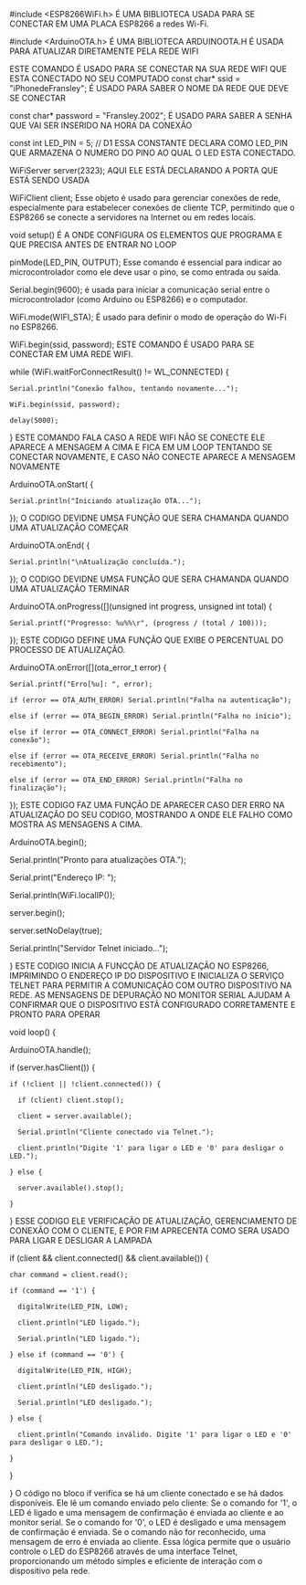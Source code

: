 #include <ESP8266WiFi.h>
É UMA BIBLIOTECA USADA PARA SE CONECTAR EM UMA PLACA  ESP8266 a redes Wi-Fi.

#include <ArduinoOTA.h>
É UMA BIBLIOTECA ARDUINOOTA.H É USADA PARA ATUALIZAR DIRETAMENTE PELA REDE WIFI

ESTE COMANDO É USADO PARA SE CONECTAR NA SUA REDE WIFI QUE ESTA CONECTADO NO SEU COMPUTADO
const char* ssid = "iPhonedeFransley";
É USADO PARA SABER O NOME DA REDE QUE DEVE SE CONECTAR

const char* password = "Fransley.2002";
É USADO PARA SABER A SENHA QUE VAI SER INSERIDO NA HORA DA CONEXÃO 


const int LED_PIN = 5; // D1
ESSA CONSTANTE DECLARA COMO LED_PIN QUE ARMAZENA O NUMERO DO PINO AO QUAL O LED ESTA CONECTADO. 

WiFiServer server(2323);
AQUI ELE ESTÁ DECLARANDO A PORTA QUE ESTÁ SENDO USADA

WiFiClient client;
Esse objeto é usado para gerenciar conexões de rede, especialmente para estabelecer conexões de cliente TCP, permitindo que o ESP8266 se conecte a servidores na Internet ou em redes locais. 


void setup()
É A ONDE CONFIGURA OS ELEMENTOS QUE PROGRAMA E QUE PRECISA ANTES DE ENTRAR NO LOOP

pinMode(LED_PIN, OUTPUT);
Esse comando é essencial para indicar ao microcontrolador como ele deve usar o pino, se como entrada ou saída.

Serial.begin(9600);
é usada para iniciar a comunicação serial entre o microcontrolador (como Arduino ou ESP8266) e o computador.

WiFi.mode(WIFI_STA);
É usado para definir o modo de operação do Wi-Fi no ESP8266.

WiFi.begin(ssid, password);
ESTE COMANDO É USADO PARA SE CONECTAR EM UMA REDE WIFI.

while (WiFi.waitForConnectResult() != WL_CONNECTED) {

    Serial.println("Conexão falhou, tentando novamente...");

    WiFi.begin(ssid, password);

    delay(5000);

  }
ESTE COMANDO FALA CASO A REDE WIFI NÃO SE CONECTE ELE APARECE A MENSAGEM A CIMA E FICA EM UM LOOP TENTANDO SE CONECTAR NOVAMENTE, E CASO NÃO CONECTE APARECE A MENSAGEM NOVAMENTE  

ArduinoOTA.onStart([]() {

    Serial.println("Iniciando atualização OTA...");

});
O CODIGO DEVIDNE UMSA FUNÇÃO QUE SERA CHAMANDA QUANDO UMA ATUALIZAÇÃO COMEÇAR


ArduinoOTA.onEnd([]() {

    Serial.println("\nAtualização concluída.");

});
O CODIGO DEVIDNE UMSA FUNÇÃO QUE SERA CHAMANDA QUANDO UMA ATUALIZAÇÃO TERMINAR

ArduinoOTA.onProgress([](unsigned int progress, unsigned int total) {

    Serial.printf("Progresso: %u%%\r", (progress / (total / 100)));

});
ESTE CODIGO DEFINE UMA FUNÇÃO QUE EXIBE O PERCENTUAL DO PROCESSO DE ATUALIZAÇÃO.

ArduinoOTA.onError([](ota_error_t error) {

    Serial.printf("Erro[%u]: ", error);

    if (error == OTA_AUTH_ERROR) Serial.println("Falha na autenticação");

    else if (error == OTA_BEGIN_ERROR) Serial.println("Falha no início");

    else if (error == OTA_CONNECT_ERROR) Serial.println("Falha na conexão");

    else if (error == OTA_RECEIVE_ERROR) Serial.println("Falha no recebimento");

    else if (error == OTA_END_ERROR) Serial.println("Falha no finalização");

});
ESTE CODIGO FAZ UMA FUNÇÃO DE APARECER CASO DER ERRO NA ATUALIZAÇÃO DO SEU CODIGO, MOSTRANDO A ONDE ELE FALHO COMO MOSTRA AS MENSAGENS A CIMA.

ArduinoOTA.begin();

  Serial.println("Pronto para atualizações OTA.");

  Serial.print("Endereço IP: ");

  Serial.println(WiFi.localIP());



  server.begin();

  server.setNoDelay(true);

  Serial.println("Servidor Telnet iniciado...");

}
ESTE CODIGO INICIA A FUNCÇÃO DE ATUALIZAÇÃO NO ESP8266, IMPRIMINDO O ENDEREÇO IP DO DISPOSITIVO E INICIALIZA O SERVIÇO TELNET PARA PERMITIR A COMUNICAÇÃO COM OUTRO DISPOSITIVO NA REDE. AS MENSAGENS DE DEPURAÇÃO NO MONITOR SERIAL AJUDAM A CONFIRMAR QUE O DISPOSITIVO ESTÁ CONFIGURADO CORRETAMENTE E PRONTO PARA OPERAR


void loop() {

  ArduinoOTA.handle();

  if (server.hasClient()) {

    if (!client || !client.connected()) {

      if (client) client.stop();

      client = server.available();

      Serial.println("Cliente conectado via Telnet.");

      client.println("Digite '1' para ligar o LED e '0' para desligar o LED.");

    } else {

      server.available().stop();

    }

  }
ESSE CODIGO ELE VERIFICAÇÃO DE ATUALIZAÇÃO, GERENCIAMENTO DE CONEXÃO COM O CLIENTE, E POR FIM APRECENTA COMO SERA USADO PARA LIGAR E DESLIGAR A LAMPADA   



if (client && client.connected() && client.available()) {

    char command = client.read();

    if (command == '1') {

      digitalWrite(LED_PIN, LOW); 

      client.println("LED ligado.");

      Serial.println("LED ligado.");

    } else if (command == '0') {

      digitalWrite(LED_PIN, HIGH); 

      client.println("LED desligado.");

      Serial.println("LED desligado.");

    } else {

      client.println("Comando inválido. Digite '1' para ligar o LED e '0' para desligar o LED.");

    }

  }

}
O código no bloco if verifica se há um cliente conectado e se há dados disponíveis.
Ele lê um comando enviado pelo cliente:
Se o comando for '1', o LED é ligado e uma mensagem de confirmação é enviada ao cliente e ao monitor serial.
Se o comando for '0', o LED é desligado e uma mensagem de confirmação é enviada.
Se o comando não for reconhecido, uma mensagem de erro é enviada ao cliente.
Essa lógica permite que o usuário controle o LED do ESP8266 através de uma interface Telnet, proporcionando um método simples e eficiente de interação com o dispositivo pela rede.